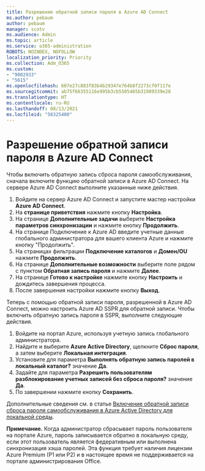 ```yaml
---
title: Разрешение обратной записи пароля в Azure AD Connect
ms.author: pebaum
author: pebaum
manager: scotv
ms.audience: Admin
ms.topic: article
ms.service: o365-administration
ROBOTS: NOINDEX, NOFOLLOW
localization_priority: Priority
ms.collection: Adm_O365
ms.custom:
- "9002933"
- "5615"
ms.openlocfilehash: 607e27c883f83b4b29347e764b8f2273cf0f117e
ms.sourcegitcommit: ab75f66355116e995b3cb5505465b31989339e28
ms.translationtype: HT
ms.contentlocale: ru-RU
ms.lasthandoff: 08/13/2021
ms.locfileid: "58325400"
---
```

# <a name="enable-password-writeback-in-azure-ad-connect"></a>Разрешение обратной записи пароля в Azure AD Connect

Чтобы включить обратную запись сброса пароля самообслуживания, сначала включите функцию обратной записи в Azure AD Connect. На сервере Azure AD Connect выполните указанные ниже действия.

1. Войдите на сервер Azure AD Connect и запустите мастер настройки **Azure AD Connect**.
2. На **странице приветствия** нажмите кнопку **Настройка**.
3. На странице **Дополнительные задачи** выберите **Настройка параметров синхронизации** и нажмите кнопку **Продолжить**.
4. На странице Подключение к Azure AD введите учетные данные глобального администратора для вашего клиента Azure и нажмите кнопку "Продолжить".
5. На страницах фильтрации **Подключение каталогов** и **Домен/OU** нажмите **Продолжить**.
6. На странице **Дополнительные возможности** выберите поле рядом с пунктом **Обратная запись пароля** и нажмите **Далее**.
7. На странице **Готово к настройке** нажмите кнопку **Настроить** и дождитесь завершения процесса.
8. После завершения настройки нажмите кнопку **Выход**.

Теперь с помощью обратной записи пароля, разрешенной в Azure AD Connect, можно настроить Azure AD SSPR для обратной записи.  Чтобы включить обратную запись пароля в SSPR, выполните следующие действия.

1. Войдите на портал Azure, используя учетную запись глобального администратора.
2. Найдите и выберите **Azure Active Directory**, щелкните **Сброс пароля**, а затем выберите **Локальная интеграция**.
3. Установите для параметра **Выполнять обратную запись паролей в локальный каталог?** значение **Да**.
4. Задайте для параметра **Разрешить пользователям разблокирование учетных записей без сброса пароля?** значение **Да**.
5. По завершении нажмите кнопку **Сохранить**.

Дополнительные сведения см. в статье [Включение обратной записи сброса пароля самообслуживания в Azure Active Directory для локальной среды](https://docs.microsoft.com/azure/active-directory/authentication/tutorial-enable-sspr-writeback).

**Примечание.** Когда администратор сбрасывает пароль пользователя на портале Azure, пароль записывается обратно в локальную среду, если этот пользователь является федеративным или выполнена синхронизация хэша паролей. Эта функция требует наличия лицензии Azure Premium (P1 или P2) и в настоящее время не поддерживается на портале администрирования Office.
